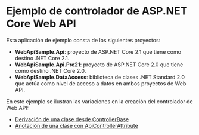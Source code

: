 # <a name="aspnet-core-web-api-controller-sample"></a>Ejemplo de controlador de ASP.NET Core Web API

Esta aplicación de ejemplo consta de los siguientes proyectos:

- **WebApiSample.Api**: proyecto de ASP.NET Core 2.1 que tiene como destino .NET Core 2.1.
- **WebApiSample.Api.Pre21**: proyecto de ASP.NET Core 2.0 que tiene como destino .NET Core 2.0.
- **WebApiSample.DataAccess**: biblioteca de clases .NET Standard 2.0 que actúa como nivel de acceso a datos en ambos proyectos de Web API.

En este ejemplo se ilustran las variaciones en la creación del controlador de Web API:

- [Derivación de una clase desde ControllerBase](https://docs.microsoft.com/en-us/aspnet/core/web-api/define-controller#derive-class-from-controllerbase)
- [Anotación de una clase con ApiControllerAttribute](https://docs.microsoft.com/en-us/aspnet/core/web-api/define-controller#annotate-class-with-apicontrollerattribute)